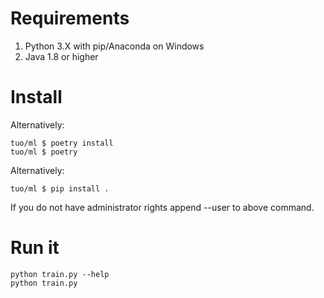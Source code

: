# Requirements

1. Python 3.X with pip/Anaconda on Windows
2. Java 1.8 or higher

# Install

Alternatively:
```
tuo/ml $ poetry install 
tuo/ml $ poetry 
```

Alternatively:
```
tuo/ml $ pip install .
```

If you do not have administrator rights append --user to above command.


# Run it

```
python train.py --help
python train.py
```